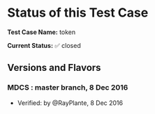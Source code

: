 # Status of this Test Case

 **Test Case Name:**  token 
 
 **Current Status:**  :white_check_mark: closed 

## Versions and Flavors

### MDCS : master branch, 8 Dec 2016

* Verified: by @RayPlante, 8 Dec 2016




